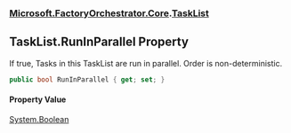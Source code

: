 ### [Microsoft.FactoryOrchestrator.Core](Microsoft_FactoryOrchestrator_Core.md 'Microsoft.FactoryOrchestrator.Core').[TaskList](TaskList.md 'Microsoft.FactoryOrchestrator.Core.TaskList')
## TaskList.RunInParallel Property
If true, Tasks in this TaskList are run in parallel. Order is non-deterministic.  
```csharp
public bool RunInParallel { get; set; }
```
#### Property Value
[System.Boolean](https://docs.microsoft.com/en-us/dotnet/api/System.Boolean 'System.Boolean')
